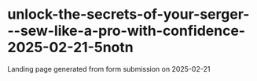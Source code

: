 # unlock-the-secrets-of-your-serger---sew-like-a-pro-with-confidence-2025-02-21-5notn
Landing page generated from form submission on 2025-02-21
